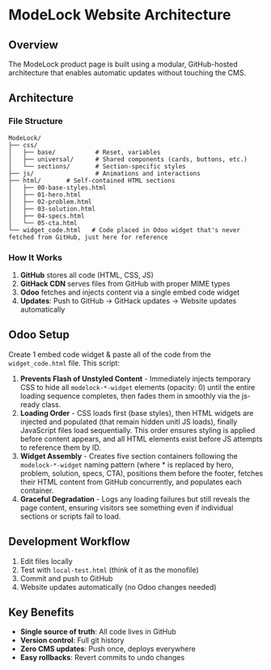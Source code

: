 # ModeLock Website Architecture

## Overview
The ModeLock product page is built using a modular, GitHub-hosted architecture that enables automatic updates without touching the CMS.

## Architecture

### File Structure
```
ModeLock/
├── css/
│   ├── base/           # Reset, variables
│   ├── universal/      # Shared components (cards, buttons, etc.)
│   └── sections/       # Section-specific styles
├── js/                 # Animations and interactions
├── html/       # Self-contained HTML sections
│   ├── 00-base-styles.html
│   ├── 01-hero.html
│   ├── 02-problem.html
│   ├── 03-solution.html
│   ├── 04-specs.html
│   └── 05-cta.html
└── widget_code.html   # Code placed in Odoo widget that's never fetched from GitHub, just here for reference
```

### How It Works
1. **GitHub** stores all code (HTML, CSS, JS)
2. **GitHack CDN** serves files from GitHub with proper MIME types
3. **Odoo** fetches and injects content via a single embed code widget
4. **Updates**: Push to GitHub → GitHack updates → Website updates automatically

## Odoo Setup

Create 1 embed code widget & paste all of the code from the `widget_code.html` file. This script:

1. **Prevents Flash of Unstyled Content** - Immediately injects temporary CSS to hide all `modelock-*-widget` elements (opacity: 0) until the entire loading sequence completes, then fades them in smoothly via the js-ready class.
2. **Loading Order** - CSS loads first (base styles), then HTML widgets are injected and populated (that remain hidden unitl JS loads), finally JavaScript files load sequentially. This order ensures styling is applied before content appears, and all HTML elements exist before JS attempts to reference them by ID.
3. **Widget Assembly** - Creates five section containers following the `modelock-*-widget` naming pattern (where * is replaced by hero, problem, solution, specs, CTA), positions them before the footer, fetches their HTML content from GitHub concurrently, and populates each container.
4. **Graceful Degradation** - Logs any loading failures but still reveals the page content, ensuring visitors see something even if individual sections or scripts fail to load.

## Development Workflow
1. Edit files locally
2. Test with `local-test.html` (think of it as the monofile)
3. Commit and push to GitHub
4. Website updates automatically (no Odoo changes needed)

## Key Benefits
- **Single source of truth**: All code lives in GitHub
- **Version control**: Full git history
- **Zero CMS updates**: Push once, deploys everywhere
- **Easy rollbacks**: Revert commits to undo changes
